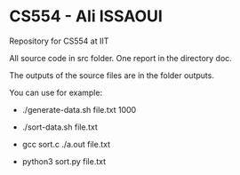 # CS554 - Ali ISSAOUI
Repository for CS554 at IIT

All source code in src folder.
One report in the directory doc.

The outputs of the source files are in the folder outputs.

You can use for example:

* ./generate-data.sh file.txt 1000

* ./sort-data.sh file.txt

* gcc sort.c
  ./a.out file.txt

* python3 sort.py file.txt
